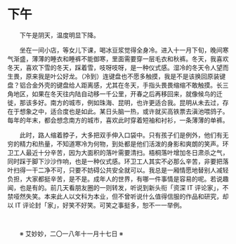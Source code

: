 # 下午

&emsp;&emsp;下午是阴天，温度明显下降。

&emsp;&emsp;坐在一间小店，等女儿下课，喝冰豆浆觉得全身冷。进入十一月下旬，晚间寒气渐盛，薄薄的睡衣和睡裤不能御寒，里面需要穿一层毛衣和秋裤。冬天，我喜欢冬天，喜欢下雪的冬天，踩着雪，吱呀吱呀，是一种仪式感。湿冷的冬天令人望而生畏，原来我是叶公好龙。（冷到）连键盘也不愿多触摸，我是不是该换回原装键盘？铝合金外壳的键盘给人距离感，尤其在冬天，手指头畏畏缩缩不敢触摸。长三角地区，如果在冬天往内陆自动移一千公里，开春之后再移回来，就像候鸟的迁徙，那该多好。南方的城市，例如珠海、昆明，也许更适合我。昆明从未去过，存在于想象之中，适合度也是如此。某日头脑一热，或许就买高铁票去滇池喂鸽子。每年的年末，都会想念南方的城市，喜欢此时穿着短袖和衬衫，一条薄薄的单裤。

&emsp;&emsp;此时，路人缩着脖子，大多把双手伸入口袋中。只有孩子们是例外，他们有无穷的精力和热量，不知道寒冷为何物，到处都是他们活泼的身影和爽朗的笑声。环卫工人最近十分辛苦，因为大面积的落叶需要清扫。梧桐落叶增加冬日肃杀之气，同时踩于脚下沙沙作响，也是一种仪式感。环卫工人其实不必那么辛苦，非要把落叶扫得一干二净不可，只要不妨碍公共安全就可以。我总是一厢情愿地替别人减轻负担，大家都挺辛苦，是不是。成年人的世界，有哪一件事情是容易的呢。若说趣闻，也是有的。前几天看朋友圈的一则转发，听说到新头衔「资深 IT 评论家」，不禁哑然失笑。本来此人以文科为本业，但不曾听说什么值得信服的作品和研究，却以 IT 评论封「家」，好笑不好笑。可笑之事挺多，恕不一一举例。

&emsp;&emsp;

&emsp;&emsp;※ 艾妙妙，二〇一八年十一月十七日 ※
